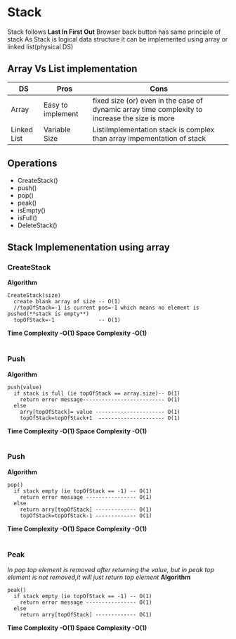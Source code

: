 # Stack
Stack follows **Last In First Out**
Browser back button has same principle of stack
As Stack is logical data structure it can be implemented using array or linked list(physical DS)
## Array Vs List implementation
|DS         |Pros               |Cons |
|---        |------             |-----|
|Array      | Easy to implement |fixed size (or) even in the case of dynamic array time complexity to increase the size is more|
|Linked List| Variable Size     |ListiImplementation stack is complex than array impementation of stack     |
## Operations
* CreateStack()
* push()
* pop()
* peak()
* isEmpty()
* isFull()
* DeleteStack()
## Stack Implemenentation using array
### CreateStack
**Algorithm**
```
CreateStack(size)
  create blank array of size -- O(1)
  //topOfStack=-1 is current pos=-1 which means no element is pushed(**stack is empty**)
  topOfStack=-1              -- O(1)
```
**Time Complexity  -O(1)  Space Complexity -O(1)** <br> <br>
### Push
**Algorithm**
```
push(value)
  if stack is full (ie topOfStack == array.size)-- O(1)
    return error message-------------------------- O(1)
  else
    arry[topOfStack]= value ---------------------- O(1)
    topOfStack=topOfStack+1  --------------------- O(1)
```
**Time Complexity  -O(1)  Space Complexity -O(1)** <br> <br>
### Push
**Algorithm**
```
pop()
  if stack empty (ie topOfStack == -1) -- O(1)
    return error message ---------------- O(1)
  else
    return arry[topOfStack] ------------- O(1)
    topOfStack=topOfStack-1 ------------- O(1)
```
**Time Complexity  -O(1)  Space Complexity -O(1)** <br> <br>
### Peak
  _In pop top element is removed after returning the value, but in peak top element is not removed,it will just return top element_
**Algorithm**
```
peak()
  if stack empty (ie topOfStack == -1) -- O(1)
    return error message ---------------- O(1)
  else
    return arry[topOfStack] ------------- O(1)    
```
**Time Complexity  -O(1)  Space Complexity -O(1)** <br> <br>


